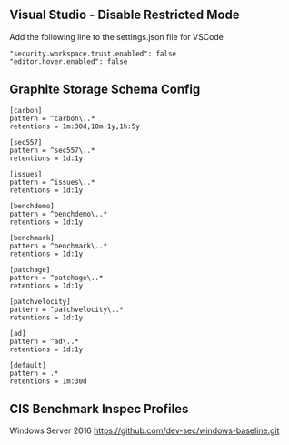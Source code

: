 Visual Studio - Disable Restricted Mode
----------

Add the following line to the settings.json file for VSCode

```
"security.workspace.trust.enabled": false
"editor.hover.enabled": false
```

Graphite Storage Schema Config
----------

```
[carbon]
pattern = ^carbon\..*
retentions = 1m:30d,10m:1y,1h:5y

[sec557]
pattern = ^sec557\..*
retentions = 1d:1y

[issues]
pattern = ^issues\..*
retentions = 1d:1y

[benchdemo]
pattern = ^benchdemo\..*
retentions = 1d:1y

[benchmark]
pattern = ^benchmark\..*
retentions = 1d:1y

[patchage]
pattern = ^patchage\..*
retentions = 1d:1y

[patchvelocity]
pattern = ^patchvelocity\..*
retentions = 1d:1y

[ad]
pattern = ^ad\..*
retentions = 1d:1y

[default]
pattern = .*
retentions = 1m:30d

```


CIS Benchmark Inspec Profiles
----------

Windows Server 2016
https://github.com/dev-sec/windows-baseline.git